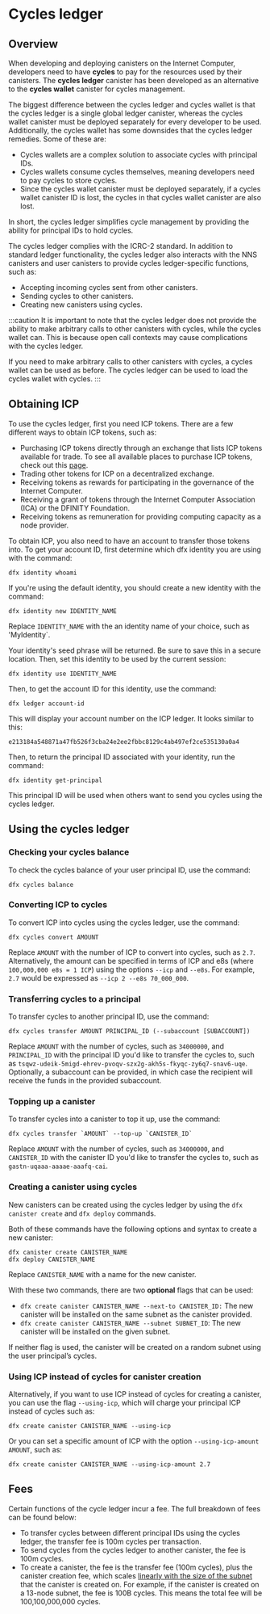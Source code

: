 # Cycles ledger

## Overview

When developing and deploying canisters on the Internet Computer, developers need to have **cycles** to pay for the resources used by their canisters. The **cycles ledger** canister has been developed as an alternative to the **cycles wallet** canister for cycles management. 

The biggest difference between the cycles ledger and cycles wallet is that the cycles ledger is a single global ledger canister, whereas the cycles wallet canister must be deployed separately for every developer to be used. Additionally, the cycles wallet has some downsides that the cycles ledger remedies. Some of these are:

- Cycles wallets are a complex solution to associate cycles with principal IDs.
- Cycles wallets consume cycles themselves, meaning developers need to pay cycles to store cycles.
- Since the cycles wallet canister must be deployed separately, if a cycles wallet canister ID is lost, the cycles in that cycles wallet canister are also lost. 

In short, the cycles ledger simplifies cycle management by providing the ability for principal IDs to hold cycles. 

The cycles ledger complies with the ICRC-2 standard. In addition to standard ledger functionality, the cycles ledger also interacts with the NNS canisters and user canisters to provide cycles ledger-specific functions, such as:

- Accepting incoming cycles sent from other canisters.
- Sending cycles to other canisters.
- Creating new canisters using cycles.

:::caution
It is important to note that the cycles ledger does not provide the ability to make arbitrary calls to other canisters with cycles, while the cycles wallet can. This is because open call contexts may cause complications with the cycles ledger. 

If you need to make arbitrary calls to other canisters with cycles, a cycles wallet can be used as before. The cycles ledger can be used to load the cycles wallet with cycles.
:::

## Obtaining ICP

To use the cycles ledger, first you need ICP tokens. There are a few different ways to obtain ICP tokens, such as:

- Purchasing ICP tokens directly through an exchange that lists ICP tokens available for trade. To see all available places to purchase ICP tokens, check out this [page](https://coinmarketcap.com/currencies/internet-computer/markets/).
- Trading other tokens for ICP on a decentralized exchange.
- Receiving tokens as rewards for participating in the governance of the Internet Computer.
- Receiving a grant of tokens through the Internet Computer Association (ICA) or the DFINITY Foundation.
- Receiving tokens as remuneration for providing computing capacity as a node provider.

To obtain ICP, you also need to have an account to transfer those tokens into. To get your account ID, first determine which dfx identity you are using with the command:

```
dfx identity whoami
```

If you're using the default identity, you should create a new identity with the command:

```
dfx identity new IDENTITY_NAME
```

Replace `IDENTITY_NAME` with the an identity name of your choice, such as 'MyIdentity`.

Your identity's seed phrase will be returned. Be sure to save this in a secure location. Then, set this identity to be used by the current session:

```
dfx identity use IDENTITY_NAME
```

Then, to get the account ID for this identity, use the command:

```
dfx ledger account-id
```

This will display your account number on the ICP ledger. It looks similar to this:

```
e213184a548871a47fb526f3cba24e2ee2fbbc8129c4ab497ef2ce535130a0a4
```

Then, to return the principal ID associated with your identity, run the command:

```
dfx identity get-principal
```

This principal ID will be used when others want to send you cycles using the cycles ledger. 

## Using the cycles ledger

### Checking your cycles balance

To check the cycles balance of your user principal ID, use the command:

```
dfx cycles balance
```

### Converting ICP to cycles

To convert ICP into cycles using the cycles ledger, use the command:

```
dfx cycles convert AMOUNT
```

Replace `AMOUNT` with the number of ICP to convert into cycles, such as `2.7`. Alternatively, the amount can be specified in terms of ICP and e8s (where `100,000,000 e8s = 1 ICP`) using the options `--icp` and `--e8s`. For example, `2.7` would be expressed as `--icp 2 --e8s 70_000_000`.

### Transferring cycles to a principal

To transfer cycles to another principal ID, use the command:

```
dfx cycles transfer AMOUNT PRINCIPAL_ID (--subaccount [SUBACCOUNT])
```

Replace `AMOUNT` with the number of cycles, such as `34000000`, and `PRINCIPAL_ID` with the principal ID you'd like to transfer the cycles to, such as `tsqwz-udeik-5migd-ehrev-pvoqv-szx2g-akh5s-fkyqc-zy6q7-snav6-uqe`. Optionally, a subaccount can be provided, in which case the recipient will receive the funds in the provided subaccount.

### Topping up a canister

To transfer cycles into a canister to top it up, use the command:

```
dfx cycles transfer `AMOUNT` --top-up `CANISTER_ID`
```

Replace `AMOUNT` with the number of cycles, such as `34000000`, and `CANISTER_ID` with the canister ID you'd like to transfer the cycles to, such as `gastn-uqaaa-aaaae-aaafq-cai`.

### Creating a canister using cycles

New canisters can be created using the cycles ledger by using the `dfx canister create` and `dfx deploy` commands.

Both of these commands have the following options and syntax to create a new canister:

```
dfx canister create CANISTER_NAME
dfx deploy CANISTER_NAME
```

Replace `CANISTER_NAME` with a name for the new canister.

With these two commands, there are two **optional** flags that can be used:

- `dfx create canister CANISTER_NAME --next-to CANISTER_ID:` The new canister will be installed on the same subnet as the canister provided.
- `dfx create canister CANISTER_NAME --subnet SUBNET_ID`: The new canister will be installed on the given subnet.

If neither flag is used, the canister will be created on a random subnet using the user principal’s cycles.

### Using ICP instead of cycles for canister creation

Alternatively, if you want to use ICP instead of cycles for creating a canister, you can use the flag `--using-icp`, which will charge your principal ICP instead of cycles such as:

```
dfx create canister CANISTER_NAME --using-icp
```

Or you can set a specific amount of ICP with the option `--using-icp-amount AMOUNT`, such as:

```
dfx create canister CANISTER_NAME --using-icp-amount 2.7
```


## Fees

Certain functions of the cycle ledger incur a fee. The full breakdown of fees can be found below:

- To transfer cycles between different principal IDs using the cycles ledger, the transfer fee is 100m cycles per transaction.
- To send cycles from the cycles ledger to another canister, the fee is 100m cycles.  
- To create a canister, the fee is the transfer fee (100m cycles), plus the canister creation fee, which scales [linearly with the size of the subnet](https://internetcomputer.org/docs/current/developer-docs/gas-cost) that the canister is created on. For example, if the canister is created on a 13-node subnet, the fee is 100B cycles. This means the total fee will be 100,100,000,000 cycles. 
